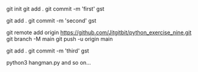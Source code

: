git init
git add .
git commit -m 'first'
gst

git add .
git commit -m 'second'
gst

git remote add origin https://github.com/Jitgitbit/python_exercise_nine.git
git branch -M main
git push -u origin main

git add .
git commit -m 'third'
gst

python3 hangman.py
and so on...